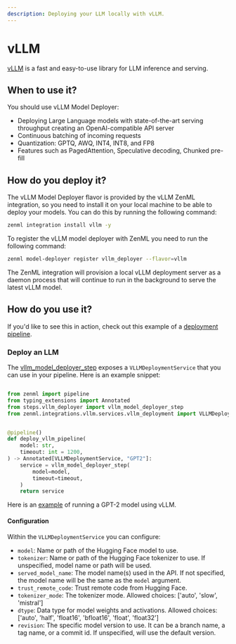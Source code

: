 ```yaml
---
description: Deploying your LLM locally with vLLM.
---
```


# vLLM

[vLLM](https://docs.vllm.ai/en/latest/) is a fast and easy-to-use library for LLM inference and serving.

## When to use it?

You should use vLLM Model Deployer:

* Deploying Large Language models with state-of-the-art serving throughput creating an OpenAI-compatible API server
* Continuous batching of incoming requests
* Quantization: GPTQ, AWQ, INT4, INT8, and FP8
* Features such as PagedAttention, Speculative decoding, Chunked pre-fill

## How do you deploy it?

The vLLM Model Deployer flavor is provided by the vLLM ZenML integration, so you need to install it on your local machine to be able to deploy your models. You can do this by running the following command:

```bash
zenml integration install vllm -y
```

To register the vLLM model deployer with ZenML you need to run the following command:

```bash
zenml model-deployer register vllm_deployer --flavor=vllm
```

The ZenML integration will provision a local vLLM deployment server as a daemon process that will continue to run in the background to serve the latest vLLM model.

## How do you use it?

If you'd like to see this in action, check out this example of a [deployment pipeline](https://github.com/zenml-io/zenml-projects/blob/79f67ea52c3908b9b33c9a41eef18cb7d72362e8/llm-vllm-deployer/pipelines/deploy_pipeline.py#L25).

### Deploy an LLM

The [vllm_model_deployer_step](https://github.com/zenml-io/zenml-projects/blob/79f67ea52c3908b9b33c9a41eef18cb7d72362e8/llm-vllm-deployer/steps/vllm_deployer.py#L32) exposes a `VLLMDeploymentService` that you can use in your pipeline. Here is an example snippet:

```python

from zenml import pipeline
from typing_extensions import Annotated
from steps.vllm_deployer import vllm_model_deployer_step
from zenml.integrations.vllm.services.vllm_deployment import VLLMDeploymentService


@pipeline()
def deploy_vllm_pipeline(
    model: str,
    timeout: int = 1200,
) -> Annotated[VLLMDeploymentService, "GPT2"]:
    service = vllm_model_deployer_step(
        model=model,
        timeout=timeout,
    )
    return service
```

Here is an [example](https://github.com/zenml-io/zenml-projects/tree/79f67ea52c3908b9b33c9a41eef18cb7d72362e8/llm-vllm-deployer) of running a GPT-2 model using vLLM.

#### Configuration

Within the `VLLMDeploymentService` you can configure:

* `model`: Name or path of the Hugging Face model to use.
* `tokenizer`: Name or path of the Hugging Face tokenizer to use. If unspecified, model name or path will be used.
* `served_model_name`: The model name(s) used in the API. If not specified, the model name will be the same as the `model` argument.
* `trust_remote_code`: Trust remote code from Hugging Face.
* `tokenizer_mode`: The tokenizer mode. Allowed choices: ['auto', 'slow', 'mistral']
* `dtype`: Data type for model weights and activations. Allowed choices: ['auto', 'half', 'float16', 'bfloat16', 'float', 'float32']
* `revision`: The specific model version to use. It can be a branch name, a tag name, or a commit id. If unspecified, will use the default version.
